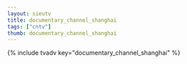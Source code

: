 ```yaml
--- 
layout: sieutv
title: documentary_channel_shanghai
tags: ["cntv"]
thumb: documentary_channel_shanghai
---
```

{% include tvadv key="documentary_channel_shanghai" %}
